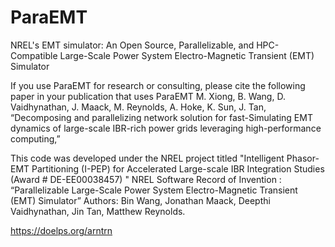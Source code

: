 # ParaEMT
NREL's EMT simulator: An Open Source, Parallelizable, and HPC-Compatible Large-Scale Power System Electro-Magnetic Transient (EMT) Simulator

If you use ParaEMT for research or consulting, please cite the following paper in your publication that uses ParaEMT
M. Xiong, B. Wang, D. Vaidhynathan, J. Maack, M. Reynolds, A. Hoke, K. Sun, J. Tan, “Decomposing and parallelizing network solution for fast-Simulating EMT dynamics of large-scale IBR-rich power grids leveraging high-performance computing,” 

This code was developed under the NREL project titled "Intelligent Phasor-EMT Partitioning (I-PEP) for Accelerated Large-scale IBR Integration Studies (Award # DE-EE00038457) "
NREL Software Record of Invention :  “Parallelizable Large-Scale Power System Electro-Magnetic Transient (EMT) Simulator”
Authors: Bin Wang, Jonathan Maack, Deepthi Vaidhynathan, Jin Tan, Matthew Reynolds.

https://doelps.org/arntrn

